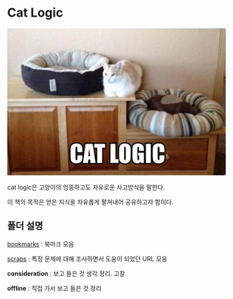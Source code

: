 # Cat Logic

![intro](_images/cat-logic.jpg)

cat logic은 고양이의 엉뚱하고도 자유로운 사고방식을 말한다.

이 책의 목적은 얻은 지식을 자유롭게 펼쳐내어 공유하고자 함이다.

## 폴더 설명

[bookmarks](bookmarks/bookmarks.md) : 북마크 모음

[scraps](scraps/) : 특정 문제에 대해 조사하면서 도움이 되었던 URL 모음

**consideration** : 보고 들은 것 생각 정리. 고찰

**offline** : 직접 가서 보고 들은 것 정리

